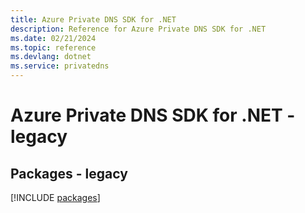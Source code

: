 ```yaml
---
title: Azure Private DNS SDK for .NET
description: Reference for Azure Private DNS SDK for .NET
ms.date: 02/21/2024
ms.topic: reference
ms.devlang: dotnet
ms.service: privatedns
---
```

# Azure Private DNS SDK for .NET - legacy
## Packages - legacy
[!INCLUDE [packages](private-dns-index.md)]
